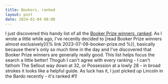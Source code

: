 ```yaml
---
title: Bookers, ranked
layout: post 
date: 2024-01-04 08:00
---
```


I just discovered this handy list of all the [Booker Prize winners, ranked](https://www.ontheprize.co.uk/booker-prize-winners-worst-to-best-ranked). As I wrote a little while ago, I've recently decided to [read Booker Prize winners almost exclusively]({% link 2023-07-09-booker-prize.md %}), basically because there's only so much time in the day and I've discovered that Booker Prize winners are generally really good. This list helps focus the search a little better! Thoguh I can't agree with every ranking - I can't fathom The Sellout way down at 32, or Possession at a lowly 28 - in broad strokes it looks like a helpful guide. As luck has it, I just picked up Lincoln in the Bardo recently - it's ranked #1!